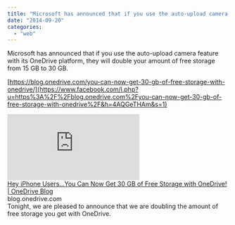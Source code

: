 ```yaml
---
title: "Microsoft has announced that if you use the auto-upload camera feature with its..."
date: "2014-09-20"
categories: 
  - "web"
---
```


Microsoft has announced that if you use the auto-upload camera feature with its OneDrive platform, they will double your amount of free storage from 15 GB to 30 GB.  
  
[https://blog.onedrive.com/you-can-now-get-30-gb-of-free-storage-with-onedrive/](https://www.facebook.com/l.php?u=https%3A%2F%2Fblog.onedrive.com%2Fyou-can-now-get-30-gb-of-free-storage-with-onedrive%2F&h=4AQGeTHAm&s=1)  
  
[![](https://fbexternal-a.akamaihd.net/safe_image.php?d=AQCPYbZqQzeD13hE&w=158&h=158&url=http%3A%2F%2Fm.webtrends.com%2Fdcsc97avu10000kn75ujgpso2_7j5n%2Fnjs.gif%3Fdcsuri%3D%252Fnojavascript%26WT.js%3DNo%26WT.tv%3DMS.3.0.0)](https://www.facebook.com/l.php?u=https%3A%2F%2Fblog.onedrive.com%2Fyou-can-now-get-30-gb-of-free-storage-with-onedrive%2F&h=cAQHqAzW6&s=1)  
[Hey iPhone Users…You Can Now Get 30 GB of Free Storage with OneDrive! | OneDrive Blog](https://www.facebook.com/l.php?u=https%3A%2F%2Fblog.onedrive.com%2Fyou-can-now-get-30-gb-of-free-storage-with-onedrive%2F&h=fAQH_DE_7&s=1)  
blog.onedrive.com  
Tonight, we are pleased to announce that we are doubling the amount of free storage you get with OneDrive.
